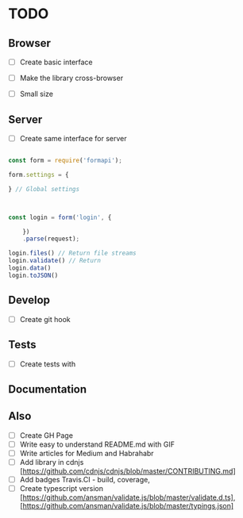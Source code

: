 # TODO

## Browser
- [ ] Create basic interface
- [ ] Make the library cross-browser
- [ ] Small size


## Server
- [ ] Create same interface for server


```js

const form = require('formapi');

form.settings = {

} // Global settings



const login = form('login', {

	})
	.parse(request);

login.files() // Return file streams
login.validate() // Return
login.data()
login.toJSON()

```

## Develop

- [ ] Create git hook


## Tests
- [ ] Create tests with

## Documentation


## Also

- [ ] Create GH Page
- [ ] Write easy to understand README.md with GIF
- [ ] Write articles for Medium and Habrahabr
- [ ] Add library in cdnjs [https://github.com/cdnjs/cdnjs/blob/master/CONTRIBUTING.md]
- [ ] Add badges Travis.CI - build, coverage,
- [ ] Create typescript version [https://github.com/ansman/validate.js/blob/master/validate.d.ts], [https://github.com/ansman/validate.js/blob/master/typings.json]
